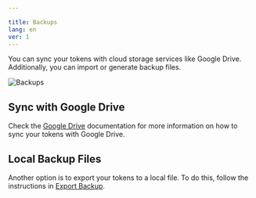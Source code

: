 ```yaml
---

title: Backups
lang: en
ver: 1
---
```


You can sync your tokens with cloud storage services like Google Drive. Additionally, you can import or generate backup files.

![Backups](/img/docs/backups.webp)

## Sync with Google Drive

Check the [Google Drive](../google) documentation for more information on how to sync your tokens with Google Drive.

## Local Backup Files

Another option is to export your tokens to a local file. To do this, follow the instructions in [Export Backup](../local).
